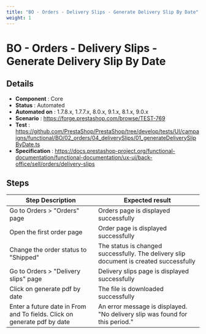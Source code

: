 ```yaml
---
title: "BO - Orders - Delivery Slips - Generate Delivery Slip By Date"
weight: 1
---
```


# BO - Orders - Delivery Slips - Generate Delivery Slip By Date
## Details
* **Component** : Core
* **Status** : Automated
* **Automated on** : 1.7.8.x, 1.7.7.x, 8.0.x, 9.1.x, 8.1.x, 9.0.x
* **Scenario** : https://forge.prestashop.com/browse/TEST-769
* **Test** : https://github.com/PrestaShop/PrestaShop/tree/develop/tests/UI/campaigns/functional/BO/02_orders/04_deliverySlips/01_generateDeliverySlipByDate.ts
* **Specification** : https://docs.prestashop-project.org/functional-documentation/functional-documentation/ux-ui/back-office/sell/orders/delivery-slips

## Steps
| Step Description | Expected result |
| ----- | ----- |
| Go to Orders > "Orders" page | Orders page is displayed successfully |
| Open the first order page | Order page is displayed successfully |
| Change the order status to "Shipped" | The status is changed successfully. The delivery slip document is created successfully |
| Go to Orders > "Delivery slips" page | Delivery slips page is displayed successfully |
| Click on generate pdf by date | The file is downloaded successfully |
| Enter a future date in From and To fields. Click on generate pdf by date | An error message is displayed. "No delivery slip was found for this period." |
